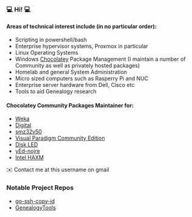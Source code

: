 ### 💻 Hi! 💻

#### Areas of technical interest include (in no particular order):

* Scripting in powershell/bash
* Enterprise hypervisor systems, Proxmox in particular
* Linux Operating Systems
* Windows [Chocolatey](https://www.chocolatey.org) Package Management (I maintain a number of Community as well as privately hosted packages)
* Homelab and general System Administration
* Micro sized computers such as Rasperry Pi and NUC
* Enterprise server hardware from Dell, Cisco etc
* Tools to aid Genealogy research

#### Chocolatey Community Packages Maintainer for:
- [Weka](https://github.com/gsmitheidw/weka) 
- [Digital](https://github.com/gsmitheidw/Digital)
- [smz32v50](https://github.com/gsmitheidw/smz32v50)
- [Visual Paradigm Community Edition](https://github.com/gsmitheidw/visualparadigm-ce) 
- [Disk LED](https://github.com/gsmitheidw/diskled-chocolatey) 
- [yEd-nojre](https://github.com/gsmitheidw/yed-nojre) 
- [Intel HAXM](https://github.com/gsmitheidw/haxm) 

✉️ Contact me at this username on gmail

### Notable Project Repos
- [go-ssh-copy-id](https://github.com/gsmitheidw/go-ssh-copy-id) 
- [GenealogyTools](https://github.com/gsmitheidw/GenealogyTools)

<!--
**gsmitheidw/gsmitheidw** is a ✨ _special_ ✨ repository because its `README.md` (this file) appears on your GitHub profile.

Here are some ideas to get you started:

- 🔭 I’m currently working on ...
- 🌱 I’m currently learning ...
- 👯 I’m looking to collaborate on ...
- 🤔 I’m looking for help with ...
- 💬 Ask me about ...
- 📫 How to reach me: 
- 😄 Pronouns: ...
- ⚡ Fun fact: ...
-->
